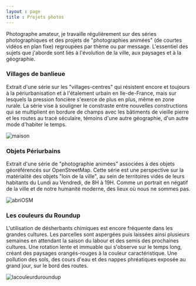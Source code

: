 ```yaml
---
layout : page
title : Projets photos
---
```


Photographe amateur, je travaille régulièrement sur des séries photographiques et des projets de "photographies animées" (de courtes vidéos en plan fixe) regroupées par thème ou par message. L'essentiel des sujets que j'aborde sont liés à l'évolution de la ville, aux paysages et à la géographie.

### Villages de banlieue

Extrait d'une série sur les "villages-centres" qui résistent encore et toujours à la périurbanisation et à l'étalement urbain en Ile-de-France, mais sur lesquels la pression foncière s'exerce de plus en plus, même en zone rurale. La série vise à souligner le constraste entre nouvelles constructions qui se multiplient en bordure de champs avec les bâtiments de vieille pierre et les routes au tracé séculaire, témoins d'une autre géographie, d'un autre mode d'habiter le temps.

![maison](/anthropoweb/images/maison.jpg)


### Objets Périurbains

Extrait d'une série de "photographie animées" associées à des objets géoréférencés sur OpenStreetMap. Cette série est une perspective sur la matérialité des objets "loin de la ville", au sein de territoires vidés de leurs habitants du Lundi au Vendredi, de 8H à 19H. Comme un portrait en négatif de la ville et de notre humanité moderne, des lieux où nous ne sommes pas.

![abriOSM](/anthropoweb/images/abri.jpg)


### Les couleurs du Roundup

L'utilisation de désherbants chimiques est encore fréquente dans les grandes cultures. Les parcelles sont aspergées puis laissées ainsi plusieurs semaines en attendant la saison du labour et des semis des prochaines cultures. Une rotation lente et immuable qui s'observe sur le temps long, créant des paysages orangés-rouges à la couleur caractéristique. Une pollution des sols, des cours d'eau et des nappes phréatiques exposée au grand jour, sur le bord des routes.

![lacouleurduroundup](/anthropoweb/images/roundup1.jpg)



